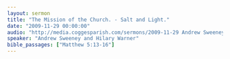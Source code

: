 ```yaml
---
layout: sermon
title: "The Mission of the Church. - Salt and Light."
date: "2009-11-29 00:00:00"
audio: "http://media.coggesparish.com/sermons/2009-11-29 Andrew Sweeney and Hilary Warner.mp3"
speaker: "Andrew Sweeney and Hilary Warner"
bible_passages: ["Matthew 5:13-16"]
---
```

